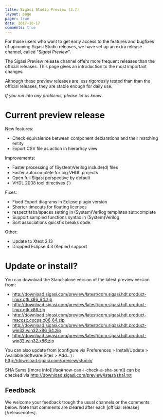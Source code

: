 ```yaml
---
title: Sigasi Studio Preview (3.7)
layout: page
pager: true
date: 2017-10-17
comments: true
---
```


For those users who want to get early access to the features and bugfixes of upcoming Sigasi Studio releases, we have set up an extra release channel, called "*Sigasi Preview*".

The Sigasi Preview release channel offers more frequent releases than the official releases. This page gives an introduction to the most important changes.

Although these preview releases are less rigorously tested than than the official releases, they are stable enough for daily use.

*If you run into any problems, please let us know*.

# Current preview release

New features:

* Check equivalence between component declarations and their matching entity
* Export CSV file as action in hierarhcy view

Improvements:

* Faster processing of (System)Verilog include(d) files
* Faster autocomplete for big VHDL projects
* Open full Sigasi perspective by default
* VHDL 2008 tool directives (`)

Fixes:

* Fixed Export diagrams in Eclipse plugin version
* Shorter timeouts for floating licenses
* respect tabs/spaces setting in (System)Verilog templates autocomplete
* Support sampled functions syntax in (System)Verilog
* Sort associations quickfix breaks code.

Other:

* Update to Xtext 2.13
* Dropped Eclipse 4.3 (Kepler) support

# Update or install?

You can download the Stand-alone version of the latest preview version from:

* <http://download.sigasi.com/preview/latest/com.sigasi.hdt.product-linux.gtk.x86_64.zip>
* <http://download.sigasi.com/preview/latest/com.sigasi.hdt.product-linux.gtk.x86.zip>
* <http://download.sigasi.com/preview/latest/com.sigasi.hdt.product-macosx.cocoa.x86_64.zip>
* <http://download.sigasi.com/preview/latest/com.sigasi.hdt.product-win32.win32.x86_64.zip>
* <http://download.sigasi.com/preview/latest/com.sigasi.hdt.product-win32.win32.x86.zip>

You can also update from (configure via Preferences > Install/Update > Available Software Sites > Add...) :
  http://download.sigasi.com/preview/studio/

SHA Sums ([more info][/faq#how-can-i-check-a-sha-sum]) can be checked via <http://download.sigasi.com/preview/latest/sha1.txt>

## Feedback

We welcome your feedback trough the usual channels or the comments below. Note that comments are cleared after each [official release][/releasenotes].

